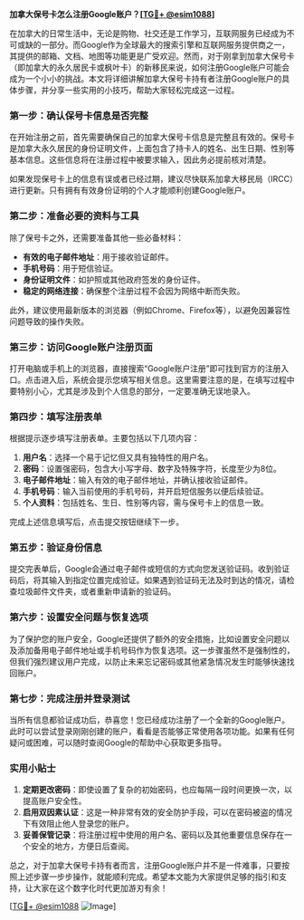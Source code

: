 **加拿大保号卡怎么注册Google账户？[[TG💪+ @esim1088](https://t.me/s/esim1088)]**

在加拿大的日常生活中，无论是购物、社交还是工作学习，互联网服务已经成为不可或缺的一部分。而Google作为全球最大的搜索引擎和互联网服务提供商之一，其提供的邮箱、文档、地图等功能更是广受欢迎。然而，对于刚拿到加拿大保号卡（即加拿大的永久居民卡或枫叶卡）的新移民来说，如何注册Google账户可能会成为一个小小的挑战。本文将详细讲解加拿大保号卡持有者注册Google账户的具体步骤，并分享一些实用的小技巧，帮助大家轻松完成这一过程。

### 第一步：确认保号卡信息是否完整

在开始注册之前，首先需要确保自己的加拿大保号卡信息是完整且有效的。保号卡是加拿大永久居民的身份证明文件，上面包含了持卡人的姓名、出生日期、性别等基本信息。这些信息将在注册过程中被要求输入，因此务必提前核对清楚。

如果发现保号卡上的信息有误或者已经过期，建议尽快联系加拿大移民局（IRCC）进行更新。只有拥有有效身份证明的个人才能顺利创建Google账户。

### 第二步：准备必要的资料与工具

除了保号卡之外，还需要准备其他一些必备材料：

- **有效的电子邮件地址**：用于接收验证邮件。
- **手机号码**：用于短信验证。
- **身份证明文件**：如护照或其他政府签发的身份证件。
- **稳定的网络连接**：确保整个注册过程不会因为网络中断而失败。

此外，建议使用最新版本的浏览器（例如Chrome、Firefox等），以避免因兼容性问题导致的操作失败。

### 第三步：访问Google账户注册页面

打开电脑或手机上的浏览器，直接搜索“Google账户注册”即可找到官方的注册入口。点击进入后，系统会提示您填写相关信息。这里需要注意的是，在填写过程中要特别小心，尤其是涉及到个人信息的部分，一定要准确无误地录入。

### 第四步：填写注册表单

根据提示逐步填写注册表单。主要包括以下几项内容：

1. **用户名**：选择一个易于记忆但又具有独特性的用户名。
2. **密码**：设置强密码，包含大小写字母、数字及特殊字符，长度至少为8位。
3. **电子邮件地址**：输入有效的电子邮件地址，并确认接收验证邮件。
4. **手机号码**：输入当前使用的手机号码，并开启短信服务以便后续验证。
5. **个人资料**：包括姓名、生日、性别等内容，需与保号卡上的信息一致。

完成上述信息填写后，点击提交按钮继续下一步。

### 第五步：验证身份信息

提交完表单后，Google会通过电子邮件或短信的方式向您发送验证码。收到验证码后，将其输入到指定位置完成验证。如果遇到验证码无法及时到达的情况，请检查垃圾邮件文件夹，或者重新申请新的验证码。

### 第六步：设置安全问题与恢复选项

为了保护您的账户安全，Google还提供了额外的安全措施，比如设置安全问题以及添加备用电子邮件地址或手机号码作为恢复选项。这一步骤虽然不是强制性的，但我们强烈建议用户完成，以防止未来忘记密码或其他紧急情况发生时能够快速找回账户。

### 第七步：完成注册并登录测试

当所有信息都验证成功后，恭喜您！您已经成功注册了一个全新的Google账户。此时可以尝试登录刚刚创建的账户，看看是否能够正常使用各项功能。如果有任何疑问或困难，可以随时查阅Google的帮助中心获取更多指导。

### 实用小贴士

1. **定期更改密码**：即使设置了复杂的初始密码，也应每隔一段时间更换一次，以提高账户安全性。
2. **启用双因素认证**：这是一种非常有效的安全防护手段，可以在密码被盗的情况下有效阻止他人登录您的账户。
3. **妥善保管记录**：将注册过程中使用的用户名、密码以及其他重要信息保存在一个安全的地方，方便日后查阅。

总之，对于加拿大保号卡持有者而言，注册Google账户并不是一件难事，只要按照上述步骤一步步操作，就能顺利完成。希望本文能为大家提供足够的指引和支持，让大家在这个数字化时代更加游刃有余！

[[TG💪+ @esim1088](https://t.me/s/esim1088) ![Image](https://i.postimg.cc/4NQfJmqS/Snipaste-2025-05-13-00-14-12.png)]